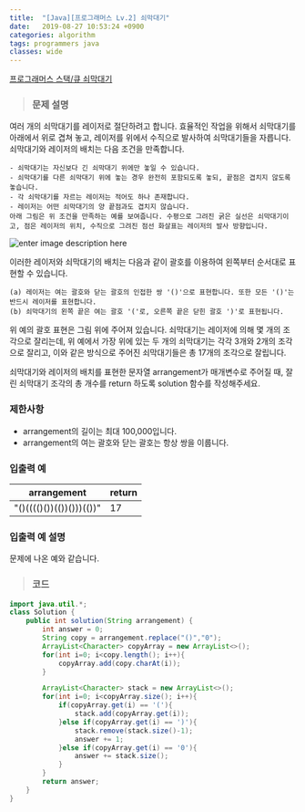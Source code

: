 ```yaml
---
title:  "[Java][프로그래머스 Lv.2] 쇠막대기"
date:   2019-08-27 10:53:24 +0900
categories: algorithm
tags: programmers java
classes: wide
---  
```


[프로그래머스 스택/큐 쇠막대기](https://programmers.co.kr/learn/courses/30/lessons/42585)   

> ### 문제 설명

여러 개의 쇠막대기를 레이저로 절단하려고 합니다. 효율적인 작업을 위해서 쇠막대기를 아래에서 위로 겹쳐 놓고, 레이저를 위에서 수직으로 발사하여 쇠막대기들을 자릅니다. 쇠막대기와 레이저의 배치는 다음 조건을 만족합니다.

```
- 쇠막대기는 자신보다 긴 쇠막대기 위에만 놓일 수 있습니다.
- 쇠막대기를 다른 쇠막대기 위에 놓는 경우 완전히 포함되도록 놓되, 끝점은 겹치지 않도록 놓습니다.
- 각 쇠막대기를 자르는 레이저는 적어도 하나 존재합니다.
- 레이저는 어떤 쇠막대기의 양 끝점과도 겹치지 않습니다.
아래 그림은 위 조건을 만족하는 예를 보여줍니다. 수평으로 그려진 굵은 실선은 쇠막대기이고, 점은 레이저의 위치, 수직으로 그려진 점선 화살표는 레이저의 발사 방향입니다.
```

![enter image description here](https://grepp-programmers.s3.amazonaws.com/files/ybm/dbd166625b/d3ae656b-bb7b-421c-9f74-fa9ea800b860.png)

이러한 레이저와 쇠막대기의 배치는 다음과 같이 괄호를 이용하여 왼쪽부터 순서대로 표현할 수 있습니다.

```
(a) 레이저는 여는 괄호와 닫는 괄호의 인접한 쌍 '()'으로 표현합니다. 또한 모든 '()'는 반드시 레이저를 표현합니다.
(b) 쇠막대기의 왼쪽 끝은 여는 괄호 '('로, 오른쪽 끝은 닫힌 괄호 ')'로 표현됩니다.
```

위 예의 괄호 표현은 그림 위에 주어져 있습니다.
쇠막대기는 레이저에 의해 몇 개의 조각으로 잘리는데, 위 예에서 가장 위에 있는 두 개의 쇠막대기는 각각 3개와 2개의 조각으로 잘리고, 이와 같은 방식으로 주어진 쇠막대기들은 총 17개의 조각으로 잘립니다.

쇠막대기와 레이저의 배치를 표현한 문자열 arrangement가 매개변수로 주어질 때, 잘린 쇠막대기 조각의 총 개수를 return 하도록 solution 함수를 작성해주세요.

### 제한사항

- arrangement의 길이는 최대 100,000입니다.
- arrangement의 여는 괄호와 닫는 괄호는 항상 쌍을 이룹니다.

### 입출력 예

| arrangement              	| return 	|
|--------------------------	|--------	|
| "()(((()())(())()))(())" 	| 17     	|

### 입출력 예 설명
문제에 나온 예와 같습니다.

>### 코드

```java
import java.util.*;
class Solution {
    public int solution(String arrangement) {
        int answer = 0;
        String copy = arrangement.replace("()","0");
        ArrayList<Character> copyArray = new ArrayList<>();
        for(int i=0; i<copy.length(); i++){
            copyArray.add(copy.charAt(i));
        }

        ArrayList<Character> stack = new ArrayList<>();
        for(int i=0; i<copyArray.size(); i++){
            if(copyArray.get(i) == '('){
                stack.add(copyArray.get(i));
            }else if(copyArray.get(i) == ')'){
                stack.remove(stack.size()-1);
                answer += 1;
            }else if(copyArray.get(i) == '0'){
                answer += stack.size();
            }
        }
        return answer;
    }
}
```
